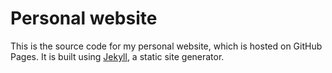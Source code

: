 # Personal website

This is the source code for my personal website, which is hosted on GitHub Pages. It is built using [Jekyll](https://jekyllrb.com/), a static site generator.

